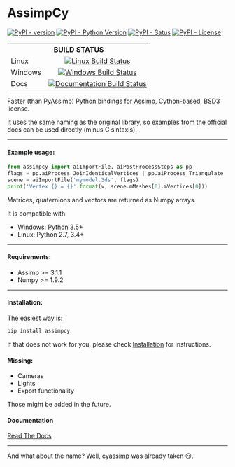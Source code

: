 # AssimpCy 
[![PyPI - version](https://badge.fury.io/py/AssimpCy.svg)](https://badge.fury.io/py/AssimpCy)
[![PyPI - Python Version](https://img.shields.io/pypi/pyversions/AssimpCy.svg)](https://img.shields.io)
[![PyPI - Satus](https://img.shields.io/pypi/status/AssimpCy.svg)](https://img.shields.io)
[![PyPI - License](https://img.shields.io/pypi/l/AssimpCy.svg)](https://img.shields.io)

<center>
<table width=300 align=center>
<tr>
<th colspan="2">BUILD STATUS</th>
</tr>
<tr>
<td> Linux </td><td align=center><a href=https://travis-ci.org/jr-garcia/AssimpCy> <img src="https://travis-ci.org/jr-garcia/AssimpCy.svg?branch=master" alt="Linux Build Status"></a> </td>
</tr>
<tr>
<td> Windows </td><td align=center><a href=http://assimpcy.readthedocs.io/en/latest/?badge=latest> <img src="https://ci.appveyor.com/api/projects/status/8r293a3s5x93iumw?svg=true" alt="Windows Build Status"></a> </td>
</tr>
<tr>
<td> Docs </td><td align=center><a href=https://ci.appveyor.com/project/jr-garcia/assimpcy> <img src="https://readthedocs.org/projects/assimpcy/badge/?version=latest" alt="Documentation Build Status"></a> </td>
</tr>
</table>
</center>

        
Faster (than PyAssimp) Python bindings for [Assimp](http://assimp.org/), Cython-based, BSD3 license.

It uses the same naming as the original library, so examples from the official docs can be used directly (minus C sintaxis).
    
---

#### Example usage:

```python
from assimpcy import aiImportFile, aiPostProcessSteps as pp 
flags = pp.aiProcess_JoinIdenticalVertices | pp.aiProcess_Triangulate 
scene = aiImportFile('mymodel.3ds', flags)
print('Vertex {} = {}'.format(v, scene.mMeshes[0].mVertices[0]))
```

Matrices, quaternions and vectors are returned as Numpy arrays.

It is compatible with:

* Windows: Python 3.5+
* Linux: Python 2.7, 3.4+

---

#### Requirements:

* Assimp >= 3.1.1
* Numpy >= 1.9.2

---

#### Installation:

The easiest way is:

```sh
pip install assimpcy
```

If that does not work for you, please check [Installation](http://assimpcy.readthedocs.io/en/latest/install.html) for instructions. 

#### Missing:

* Cameras
* Lights
* Export functionality

Those might be added in the future.

#### Documentation

[Read The Docs](http://assimpcy.readthedocs.io/)

-----------------

And what about the name? Well, [cyassimp](https://github.com/menpo/cyassimp) was already taken :smirk:.